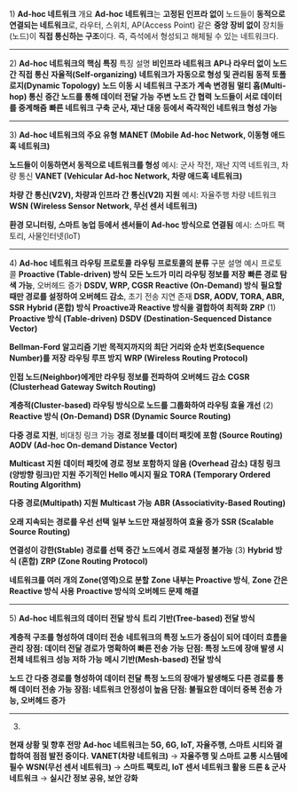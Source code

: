 <p> 1) <strong>Ad-hoc 네트워크</strong> 개요
<strong>Ad-hoc 네트워크</strong>는 <strong>고정된 인프라 없이</strong> 노드들이 <strong>동적으로 연결되는 네트워크</strong>로, 라우터, 스위치, AP(Access Point) 같은 <strong>중앙 장비 없이</strong> 장치들(노드)이 <strong>직접 통신하는 구조</strong>이다. 즉, 즉석에서 형성되고 해체될 수 있는 네트워크다.</p>
<hr />
<p> 2) <strong>Ad-hoc 네트워크의 핵심 특징</strong>
특징    설명
<strong>비인프라 네트워크</strong>    <strong>AP나 라우터 없이 노드 간 직접 통신</strong>
<strong>자율적(Self-organizing)</strong>    <strong>네트워크가 자동으로 형성 및 관리됨</strong>
<strong>동적 토폴로지(Dynamic Topology)</strong>    <strong>노드 이동 시 네트워크 구조가 계속 변경됨</strong>
<strong>멀티 홉(Multi-hop) 통신</strong>    <strong>중간 노드를 통해 데이터 전달 가능</strong>
<strong>주변 노드 간 협력</strong>    <strong>노드들이 서로 데이터를 중계해줌</strong>
<strong>빠른 네트워크 구축</strong>    <strong>군사, 재난 대응 등에서 즉각적인 네트워크 형성 가능</strong></p>
<hr />
<p> 3) <strong>Ad-hoc 네트워크의 주요 유형</strong>
<strong>MANET (Mobile Ad-hoc Network, 이동형 애드혹 네트워크)</strong></p>
<p><strong>노드들이 이동하면서 동적으로 네트워크를 형성</strong>
예시: 군사 작전, 재난 지역 네트워크, 차량 통신
<strong>VANET (Vehicular Ad-hoc Network, 차량 애드혹 네트워크)</strong></p>
<p><strong>차량 간 통신(V2V), 차량과 인프라 간 통신(V2I) 지원</strong>
예시: 자율주행 차량 네트워크
<strong>WSN (Wireless Sensor Network, 무선 센서 네트워크)</strong></p>
<p><strong>환경 모니터링, 스마트 농업 등에서 센서들이 Ad-hoc 방식으로 연결됨</strong>
예시: 스마트 팩토리, 사물인터넷(IoT)</p>
<hr />
<p> 4) <strong>Ad-hoc 네트워크 라우팅 프로토콜</strong>
<strong>라우팅 프로토콜의 분류</strong>
구분    설명    예시 프로토콜
<strong>Proactive (Table-driven) 방식</strong>    <strong>모든 노드가 미리 라우팅 정보를 저장</strong>
<strong>빠른 경로 탐색 가능</strong>, 오버헤드 증가    <strong>DSDV, WRP, CGSR</strong>
<strong>Reactive (On-Demand) 방식</strong>    <strong>필요할 때만 경로를 설정하여 오버헤드 감소</strong>, 초기 전송 지연 존재    <strong>DSR, AODV, TORA, ABR, SSR</strong>
<strong>Hybrid (혼합) 방식</strong>    <strong>Proactive과 Reactive 방식을 결합하여 최적화</strong>    <strong>ZRP</strong>
 (1) <strong>Proactive 방식 (Table-driven)</strong>
<strong>DSDV (Destination-Sequenced Distance Vector)</strong></p>
<p><strong>Bellman-Ford 알고리즘 기반</strong>
<strong>목적지까지의 최단 거리와 순차 번호(Sequence Number)를 저장</strong>
<strong>라우팅 루프 방지</strong>
 <strong>WRP (Wireless Routing Protocol)</strong></p>
<p><strong>인접 노드(Neighbor)에게만 라우팅 정보를 전파하여 오버헤드 감소</strong>
<strong>CGSR (Clusterhead Gateway Switch Routing)</strong></p>
<p><strong>계층적(Cluster-based) 라우팅 방식으로 노드를 그룹화하여 라우팅 효율 개선</strong>
(2) <strong>Reactive 방식 (On-Demand)</strong>
<strong>DSR (Dynamic Source Routing)</strong></p>
<p><strong>다중 경로 지원</strong>, 비대칭 링크 가능
<strong>경로 정보를 데이터 패킷에 포함 (Source Routing)</strong>
<strong>AODV (Ad-hoc On-demand Distance Vector)</strong></p>
<p><strong>Multicast 지원</strong>
<strong>데이터 패킷에 경로 정보 포함하지 않음 (Overhead 감소)</strong>
<strong>대칭 링크(양방향 링크)만 지원</strong>
<strong>주기적인 Hello 메시지 필요</strong>
<strong>TORA (Temporary Ordered Routing Algorithm)</strong></p>
<p><strong>다중 경로(Multipath) 지원</strong>
<strong>Multicast 가능</strong>
<strong>ABR (Associativity-Based Routing)</strong></p>
<p><strong>오래 지속되는 경로를 우선 선택</strong>
<strong>일부 노드만 재설정하여 효율 증가</strong>
<strong>SSR (Scalable Source Routing)</strong></p>
<p><strong>연결성이 강한(Stable) 경로를 선택</strong>
<strong>중간 노드에서 경로 재설정 불가능</strong>
(3) <strong>Hybrid 방식 (혼합)</strong>
<strong>ZRP (Zone Routing Protocol)</strong></p>
<p><strong>네트워크를 여러 개의 Zone(영역)으로 분할</strong>
<strong>Zone 내부는 Proactive 방식</strong>, <strong>Zone 간은 Reactive 방식 사용</strong>
<strong>Proactive 방식의 오버헤드 문제 해결</strong></p>
<hr />
<p>5) <strong>Ad-hoc 네트워크의 데이터 전달 방식</strong>
<strong>트리 기반(Tree-based) 전달 방식</strong></p>
<p><strong>계층적 구조를 형성하여 데이터 전송</strong>
<strong>네트워크의 특정 노드가 중심이 되어 데이터 흐름을 관리</strong>
<strong>장점: 데이터 전달 경로가 명확하여 빠른 전송 가능</strong>
<strong>단점: 특정 노드에 장애 발생 시 전체 네트워크 성능 저하 가능</strong>
<strong>메시 기반(Mesh-based) 전달 방식</strong></p>
<p><strong>노드 간 다중 경로를 형성하여 데이터 전달</strong>
<strong>특정 노드의 장애가 발생해도 다른 경로를 통해 데이터 전송 가능</strong>
<strong>장점: 네트워크 안정성이 높음</strong>
<strong>단점: 불필요한 데이터 중복 전송 가능, 오버헤드 증가</strong></p>
<hr />
<ol start="3">
<li></li>
</ol>
<p><strong>현재 상황 및 향후 전망</strong>
<strong>Ad-hoc 네트워크는 5G, 6G, IoT, 자율주행, 스마트 시티와 결합하여 점점 발전 중이다.</strong>
<strong>VANET(차량 네트워크)</strong> → <strong>자율주행 및 스마트 교통 시스템에 필수</strong>
<strong>WSN(무선 센서 네트워크)</strong> → <strong>스마트 팩토리, IoT 센서 네트워크 활용</strong>
<strong>드론 &amp; 군사 네트워크</strong> → <strong>실시간 정보 공유, 보안 강화</strong></p>